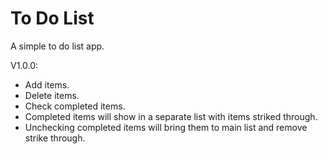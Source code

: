 # To Do List
A simple to do list app.

V1.0.0:
* Add items.
* Delete items.
* Check completed items.
* Completed items will show in a separate list with items striked through.
* Unchecking completed items will bring them to main list and remove strike through.
